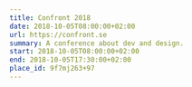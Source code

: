 ```yaml
---
title: Confront 2018
date: 2018-10-05T08:00:00+02:00
url: https://confront.se
summary: A conference about dev and design.
start: 2018-10-05T08:00:00+02:00
end: 2018-10-05T17:30:00+02:00
place_id: 9f7mj263+97
---
```

